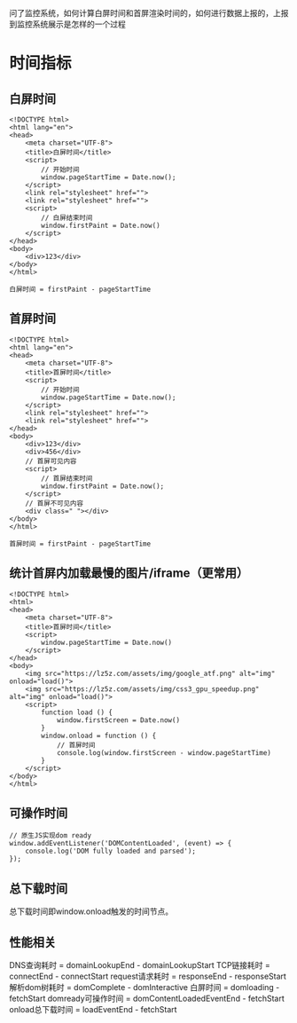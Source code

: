 问了监控系统，如何计算白屏时间和首屏渲染时间的，如何进行数据上报的，上报到监控系统展示是怎样的一个过程

# 时间指标

## 白屏时间

```
<!DOCTYPE html>
<html lang="en">
<head>
    <meta charset="UTF-8">
    <title>白屏时间</title>
    <script>
        // 开始时间
        window.pageStartTime = Date.now();
    </script>
    <link rel="stylesheet" href="">
    <link rel="stylesheet" href="">
    <script>
        // 白屏结束时间
        window.firstPaint = Date.now()
    </script>
</head>
<body>
    <div>123</div>
</body>
</html>

白屏时间 = firstPaint - pageStartTime
```

## 首屏时间

```
<!DOCTYPE html>
<html lang="en">
<head>
    <meta charset="UTF-8">
    <title>首屏时间</title>
    <script>
        // 开始时间
        window.pageStartTime = Date.now();
    </script>
    <link rel="stylesheet" href="">
    <link rel="stylesheet" href="">
</head>
<body>
    <div>123</div>
    <div>456</div>
    // 首屏可见内容
    <script>
        // 首屏结束时间
        window.firstPaint = Date.now();
    </script>
    // 首屏不可见内容
    <div class=" "></div>
</body>
</html>

首屏时间 = firstPaint - pageStartTime
```
## 统计首屏内加载最慢的图片/iframe（更常用）

```
<!DOCTYPE html>
<html>
<head>
    <meta charset="UTF-8">
    <title>首屏时间</title>
    <script>
        window.pageStartTime = Date.now()
    </script>
</head>
<body>
    <img src="https://lz5z.com/assets/img/google_atf.png" alt="img" onload="load()">
    <img src="https://lz5z.com/assets/img/css3_gpu_speedup.png" alt="img" onload="load()">
    <script>
        function load () {
            window.firstScreen = Date.now()
        }
        window.onload = function () {
            // 首屏时间
            console.log(window.firstScreen - window.pageStartTime)
        }
    </script>
</body>
</html>
```

## 可操作时间

```
// 原生JS实现dom ready
window.addEventListener('DOMContentLoaded', (event) => {
    console.log('DOM fully loaded and parsed');
});
```

## 总下载时间

总下载时间即window.onload触发的时间节点。

## 性能相关


DNS查询耗时 = domainLookupEnd - domainLookupStart
TCP链接耗时 = connectEnd - connectStart
request请求耗时 = responseEnd - responseStart
解析dom树耗时 = domComplete - domInteractive
白屏时间 = domloading - fetchStart
domready可操作时间 = domContentLoadedEventEnd - fetchStart
onload总下载时间 = loadEventEnd - fetchStart